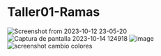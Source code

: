 # Taller01-Ramas
![Screenshot from 2023-10-12 23-05-20](https://github.com/jojusuar/Taller01-Ramas/assets/139071604/e29bfd85-9ec1-4437-be8e-3b2f398fe44c)
![Captura de pantalla 2023-10-14 124918](https://github.com/jojusuar/Taller01-Ramas/assets/118693522/70a19710-5f69-4c4f-be54-69a22c01ebcb)
![image](https://github.com/jojusuar/Taller01-Ramas/assets/136939186/e5de8c1a-c81d-4474-b256-3877618dbdb4)
![screenshot cambio colores](https://github.com/jojusuar/Taller01-Ramas/assets/139704941/71bf393a-1530-4c32-9b52-6835bafd5926)
